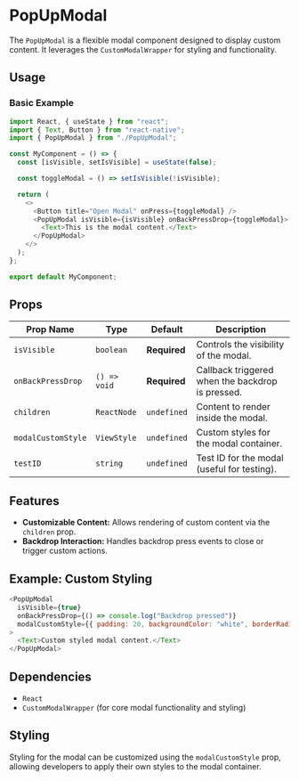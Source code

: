 # PopUpModal

The `PopUpModal` is a flexible modal component designed to display custom content. It leverages the `CustomModalWrapper` for styling and functionality.

## Usage

### Basic Example

```javascript
import React, { useState } from "react";
import { Text, Button } from "react-native";
import { PopUpModal } from "./PopUpModal";

const MyComponent = () => {
  const [isVisible, setIsVisible] = useState(false);

  const toggleModal = () => setIsVisible(!isVisible);

  return (
    <>
      <Button title="Open Modal" onPress={toggleModal} />
      <PopUpModal isVisible={isVisible} onBackPressDrop={toggleModal}>
        <Text>This is the modal content.</Text>
      </PopUpModal>
    </>
  );
};

export default MyComponent;
```

## Props

| Prop Name          | Type         | Default      | Description                                      |
| ------------------ | ------------ | ------------ | ------------------------------------------------ |
| `isVisible`        | `boolean`    | **Required** | Controls the visibility of the modal.            |
| `onBackPressDrop`  | `() => void` | **Required** | Callback triggered when the backdrop is pressed. |
| `children`         | `ReactNode`  | `undefined`  | Content to render inside the modal.              |
| `modalCustomStyle` | `ViewStyle`  | `undefined`  | Custom styles for the modal container.           |
| `testID`           | `string`     | `undefined`  | Test ID for the modal (useful for testing).      |

## Features

- **Customizable Content:** Allows rendering of custom content via the `children` prop.
- **Backdrop Interaction:** Handles backdrop press events to close or trigger custom actions.

## Example: Custom Styling

```javascript
<PopUpModal
  isVisible={true}
  onBackPressDrop={() => console.log("Backdrop pressed")}
  modalCustomStyle={{ padding: 20, backgroundColor: "white", borderRadius: 10 }}
>
  <Text>Custom styled modal content.</Text>
</PopUpModal>
```

## Dependencies

- `React`
- `CustomModalWrapper` (for core modal functionality and styling)

## Styling

Styling for the modal can be customized using the `modalCustomStyle` prop, allowing developers to apply their own styles to the modal container.
